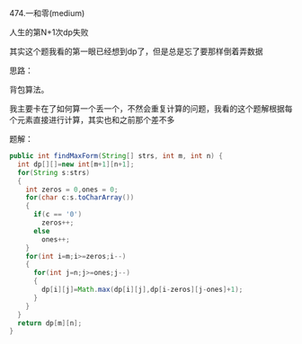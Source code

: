474.一和零(medium)

人生的第N+1次dp失败

其实这个题我看的第一眼已经想到dp了，但是总是忘了要那样倒着弄数据

思路：

背包算法。

我主要卡在了如何算一个丢一个，不然会重复计算的问题，我看的这个题解根据每个元素直接进行计算，其实也和之前那个差不多



题解：

```java
public int findMaxForm(String[] strs, int m, int n) {
  int dp[][]=new int[m+1][n+1];
  for(String s:strs)
  {
    int zeros = 0,ones = 0;
    for(char c:s.toCharArray())
    {
      if(c == '0')
        zeros++;
      else
        ones++;
    }
    for(int i=m;i>=zeros;i--)
    {
      for(int j=n;j>=ones;j--)
      {
        dp[i][j]=Math.max(dp[i][j],dp[i-zeros][j-ones]+1);
      }
    }
  }
  return dp[m][n];  
}
```

